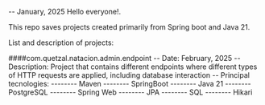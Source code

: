 -- January, 2025
Hello everyone!.

This repo saves projects created primarily from Spring boot and Java 21.

List and description of projects:

####com.quetzal.natacion.admin.endpoint
-- Date: February, 2025
-- Description: Project that contains different endpoints where different types of HTTP requests are applied, including database interaction
-- Principal tecnologies:
-------- Maven
-------- SpringBoot
-------- Java 21
-------- PostgreSQL
-------- Spring Web
-------- JPA
-------- SQL
-------- Hikari

